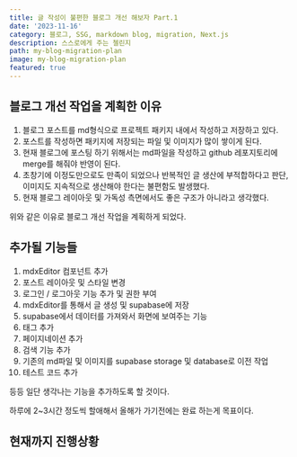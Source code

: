 ```yaml
---
title: 글 작성이 불편한 블로그 개선 해보자 Part.1
date: '2023-11-16'
category: 블로그, SSG, markdown blog, migration, Next.js
description: 스스로에게 주는 첼린지
path: my-blog-migration-plan
image: my-blog-migration-plan
featured: true
---
```


## 블로그 개선 작업을 계획한 이유

1. 블로그 포스트를 md형식으로 프로젝트 패키지 내에서 작성하고 저장하고 있다.
2. 포스트를 작성하면 패키지에 저장되는 파일 및 이미지가 많이 쌓이게 된다.
3. 현재 블로그에 포스팅 하기 위해서는 md파일을 작성하고 github 레포지토리에 merge를 해줘야 반영이 된다.
4. 초창기에 이정도만으로도 만족이 되었으나 반복적인 글 생산에 부적합하다고 판단, 이미지도 지속적으로 생산해야 한다는 불편함도 발생했다.
5. 현재 블로그 레이아웃 및 가독성 측면에서도 좋은 구조가 아니라고 생각했다.

위와 같은 이유로 블로그 개선 작업을 계획하게 되었다.

## 추가될 기능들

1. mdxEditor 컴포넌트 추가
2. 포스트 레이아웃 및 스타일 변경
3. 로그인 / 로그아웃 기능 추가 및 권한 부여
4. mdxEditor를 통해서 글 생성 및 supabase에 저장
5. supabase에서 데이터를 가져와서 화면에 보여주는 기능
6. 태그 추가
7. 페이지네이션 추가
8. 검색 기능 추가
9. 기존의 md파일 및 이미지를 supabase storage 및 database로 이전 작업
10. 테스트 코드 추가

등등 일단 생각나는 기능을 추가하도록 할 것이다.

하루에 2~3시간 정도씩 할애해서 올해가 가기전에는 완료 하는게 목표이다.

## 현재까지 진행상황
